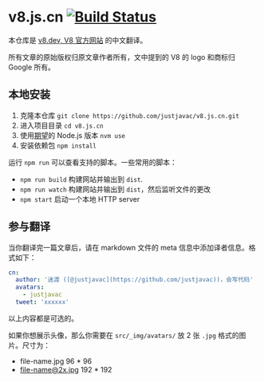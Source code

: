 # v8.js.cn [![Build Status](https://travis-ci.com/justjavac/v8.js.cn.svg?branch=master)](https://travis-ci.com/justjavac/v8.js.cn)

本仓库是 [v8.dev, V8 官方网站](https://v8.dev) 的中文翻译。

所有文章的原始版权归原文章作者所有，文中提到的 V8 的 logo 和商标归 Google 所有。

## 本地安装

1. 克隆本仓库 `git clone https://github.com/justjavac/v8.js.cn.git`
1. 进入项目目录 `cd v8.js.cn`
1. 使用[期望](https://github.com/justjavac/v8.js.cn/blob/master/.nvmrc)的 Node.js 版本 `nvm use`
1. 安装依赖包 `npm install`

运行 `npm run` 可以查看支持的脚本。一些常用的脚本：

- `npm run build` 构建网站并输出到 `dist`.
- `npm run watch` 构建网站并输出到 `dist`，然后监听文件的更改
- `npm start` 启动一个本地 HTTP server

## 参与翻译

当你翻译完一篇文章后，请在 markdown 文件的 meta 信息中添加译者信息。格式如下：

```yml
cn:
  author: '迷渡 ([@justjavac](https://github.com/justjavac))，会写代码'
  avatars:
    - justjavac
  tweet: 'xxxxxx'
```

以上内容都是可选的。

如果你想展示头像，那么你需要在 `src/_img/avatars/` 放 2 张 `.jpg` 格式的图片。尺寸为：

- file-name.jpg 96 * 96
- file-name@2x.jpg 192 * 192
